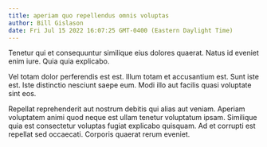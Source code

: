 ```yaml
---
title: aperiam quo repellendus omnis voluptas
author: Bill Gislason
date: Fri Jul 15 2022 16:07:25 GMT-0400 (Eastern Daylight Time)
---
```

Tenetur qui et consequuntur similique eius dolores quaerat. Natus id eveniet enim iure. Quia quia explicabo.

 Vel totam dolor perferendis est est. Illum totam et accusantium est. Sunt iste est. Iste distinctio nesciunt saepe eum. Modi illo aut facilis quasi voluptate sint eos.

 Repellat reprehenderit aut nostrum debitis qui alias aut veniam. Aperiam voluptatem animi quod neque est ullam tenetur voluptatum ipsam. Similique quia est consectetur voluptas fugiat explicabo quisquam. Ad et corrupti est repellat sed occaecati. Corporis quaerat rerum eveniet.